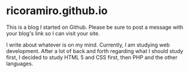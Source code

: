# ricoramiro.github.io
This is a blog I started on Github.  Please be sure to post a message with your blog's link so I can visit your site. 

I write about whatever is on my mind.  Currently, I am studying web development.  After a lot of back and forth regarding what I should study first, I decided to study HTML 5 and CSS first, then PHP and the other languages.
